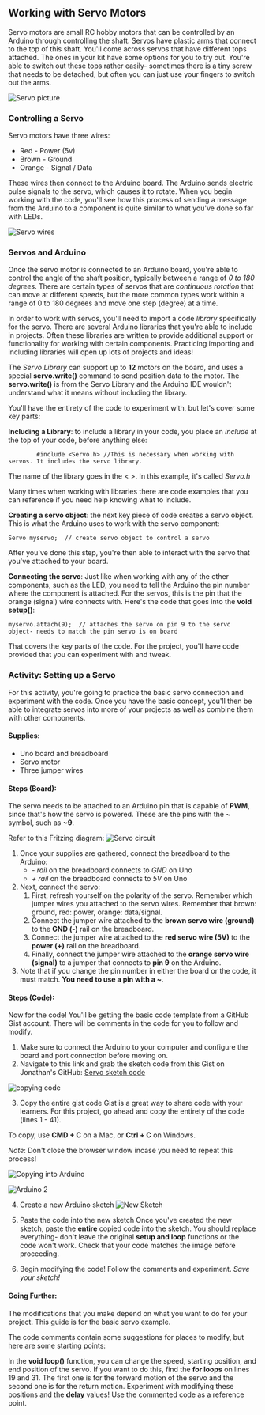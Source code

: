 ## Working with Servo Motors
Servo motors are small RC hobby motors that can be controlled by an Arduino through controlling the shaft. Servos have plastic arms that connect to the top of this shaft. You'll come across servos that have different tops attached. The ones in your kit have some options for you to try out. You're able to switch out these tops rather easily- sometimes there is a tiny screw that needs to be detached, but often you can just use your fingers to switch out the arms.

![Servo picture](http://d3nnidcq81r9m6.cloudfront.net/wp-content/uploads/2016/05/30211747/bcpl-workshop-iot-servo-1.jpg)

### Controlling a Servo
Servo motors have three wires:
- Red - Power (5v)
- Brown - Ground
- Orange - Signal / Data

These wires then connect to the Arduino board. The Arduino sends electric pulse signals to the servo, which causes it to rotate. When you begin working with the code, you'll see how this process of sending a message from the Arduino to a component is quite similar to what you've done so far with LEDs.

![Servo wires](http://d3nnidcq81r9m6.cloudfront.net/wp-content/uploads/2016/05/30211756/bcpl-workshop-iot-servo-2.jpg)

### Servos and Arduino
Once the servo motor is connected to an Arduino board, you're able to control the angle of the shaft position, typically between a range of _0 to 180 degrees_. There are certain types of servos that are _continuous rotation_ that can move at different speeds, but the more common types work within a range of 0 to 180 degrees and move one step (degree) at a time.

In order to work with servos, you'll need to import a code _library_ specifically for the servo. There are several Arduino libraries that you're able to include in projects. Often these libraries are written to provide additional support or functionality for working with certain components. Practicing importing and including libraries will open up lots of projects and ideas!

The _Servo Library_ can support up to **12** motors on the board, and uses a special **servo.write()** command to send position data to the motor. The **servo.write()** is from the Servo Library and the Arduino IDE wouldn't understand what it means without including the library.

You'll have the entirety of the code to experiment with, but let's cover some key parts:

**Including a Library**: to include a library in your code, you place an _include_ at the top of your code, before anything else:
```arduino
        #include <Servo.h> //This is necessary when working with servos. It includes the servo library.
```

The name of the library goes in the < >. In this example, it's called _Servo.h_

Many times when working with libraries there are code examples that you can reference if you need help knowing what to include.

**Creating a servo object**: the next key piece of code creates a servo object. This is what the Arduino uses to work with the servo component:
```arduino
Servo myservo;  // create servo object to control a servo
```
After you've done this step, you're then able to interact with the servo that you've attached to your board.

**Connecting the servo**: Just like when working with any of the other components, such as the LED, you need to tell the Arduino the pin number where the component is attached. For the servos, this is the pin that the orange (signal) wire connects with. Here's the code that goes into the **void setup()**:

```arduino  
myservo.attach(9);  // attaches the servo on pin 9 to the servo object- needs to match the pin servo is on board
```

That covers the key parts of the code. For the project, you'll have code provided that you can experiment with and tweak.

### Activity: Setting up a Servo
For this activity, you're going to practice the basic servo connection and experiment with the code. Once you have the basic concept, you'll then be able to integrate servos into more of your projects as well as combine them with other components.

#### Supplies:
- Uno board and breadboard
- Servo motor
- Three jumper wires

#### Steps (Board):
The servo needs to be attached to an Arduino pin that is capable of **PWM**, since that's how the servo is powered. These are the pins with the **~** symbol, such as **~9**.

Refer to this Fritzing diagram:
![Servo circuit](http://i.imgur.com/TbdwRUZ.png)

1. Once your supplies are gathered, connect the breadboard to the Arduino:
    - _- rail_ on the breadboard connects to _GND_ on Uno
    - _+ rail_ on the breadboard connects to _5V_ on Uno
2. Next, connect the servo:
    1. First, refresh yourself on the polarity of the servo. Remember which jumper wires you attached to the servo wires. Remember that brown: ground, red: power, orange: data/signal.
    2. Connect the jumper wire attached to the **brown servo wire (ground)** to the **GND (-)** rail on the breadboard.
    3. Connect the jumper wire attached to the **red servo wire (5V)** to the **power (+)** rail on the breadboard.
    4. Finally, connect the jumper wire attached to the **orange servo wire (signal)** to a jumper that connects to **pin 9** on the Arduino.
3. Note that if you change the pin number in either the board or the code, it must match. **You need to use a pin with a ~**.

#### Steps (Code):
Now for the code! You'll be getting the basic code template from a GitHub Gist account. There will be comments in the code for you to follow and modify.

1. Make sure to connect the Arduino to your computer and configure the board and port connection before moving on.
2. Navigate to this link and grab the sketch code from this Gist on Jonathan's GitHub:
[Servo sketch code](https://gist.github.com/jonathanprozzi/e5a74481ecfd211a618483022b5633d0)

![copying code](http://d3nnidcq81r9m6.cloudfront.net/wp-content/uploads/2016/05/30200936/bcpl_-_iot_-_gist_copy-400px1.jpg)

3. Copy the entire gist code
Gist is a great way to share code with your learners. For this project, go ahead and copy the entirety of the code (lines 1 - 41).

To copy, use <strong>CMD + C</strong> on a Mac, or <strong>Ctrl + C</strong> on Windows.

_Note_: Don't close the browser window incase you need to repeat this process!

![Copying into Arduino](http://d3nnidcq81r9m6.cloudfront.net/wp-content/uploads/2016/05/30201120/bcpl_-_iot_-_arduino_new_1-400px1.jpg)

![Arduino 2](http://d3nnidcq81r9m6.cloudfront.net/wp-content/uploads/2016/05/30201125/bcpl_-_iot_-_arduino_new_2-400px2.jpg)

4. Create a new Arduino sketch
![New Sketch](http://d3nnidcq81r9m6.cloudfront.net/wp-content/uploads/2016/05/30201401/bcpl_-_iot_-_pasted_code_sketch-400px4.jpg)

5. Paste the code into the new sketch</h3>
Once you've created the new sketch, paste the <strong>entire</strong> copied code into the sketch. You should replace everything- don't leave the original <strong> setup and loop</strong> functions or the code won't work. Check that your code matches the image before proceeding.

6. Begin modifying the code! Follow the comments and experiment. _Save your sketch!_

#### Going Further:

The modifications that you make depend on what you want to do for your project. This guide is for the basic servo example.

The code comments contain some suggestions for places to modify, but here are some starting points:

In the <strong>void loop()</strong> function, you can change the speed, starting position, and end position of the servo. If you want to do this, find the <strong>for loops</strong> on lines 19 and 31. The first one is for the forward motion of the servo and the second one is for the return motion. Experiment with modifying these positions and the <strong>delay</strong> values! Use the commented code as a reference point.
